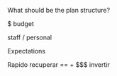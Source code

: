What should be the plan structure?

$ budget

staff / personal

Expectations

Rapido recuperar == + $$$ invertir
